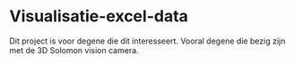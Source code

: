 # Visualisatie-excel-data
Dit project is voor degene die dit interesseert. Vooral degene die bezig zijn met de 3D Solomon vision camera.
